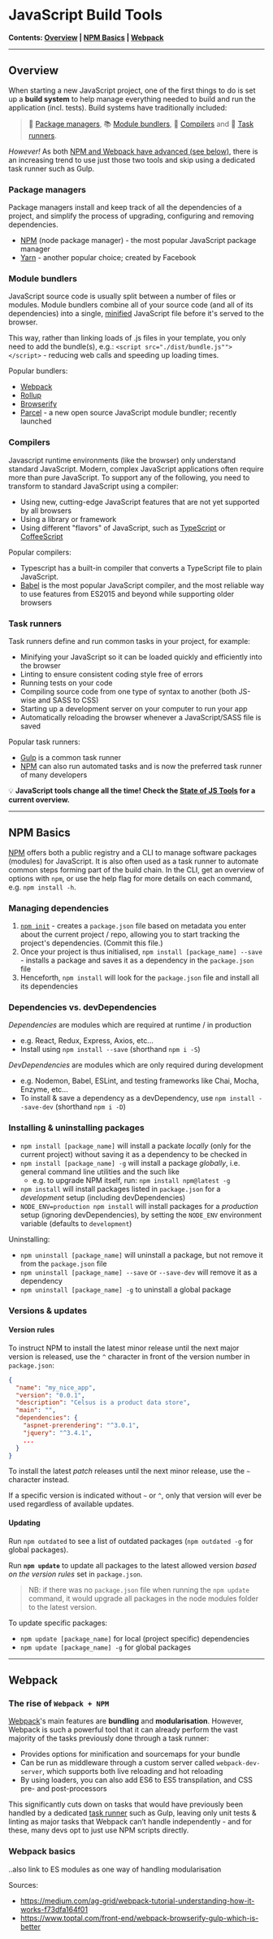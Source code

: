 # JavaScript Build Tools
**Contents: [Overview](#overview) |  [NPM Basics](#npm-basics) | [Webpack](#webpack)**


-------------

## Overview
When starting a new JavaScript project, one of the first things to do is set up a **build system** to help manage everything needed to build and run the application (incl. tests). Build systems have traditionally included:

> :gift: [Package managers](#package-managers), :books: [Module bundlers](#module-bundlers), :scroll: [Compilers](#compilers) and :ant: [Task runners](#task-runners).

*However!* As both [NPM and Webpack have advanced (see below)](#the-rise-of-webpack--npm), there is an increasing trend to use just those two tools and skip using a dedicated task runner such as Gulp.


### Package managers
Package managers install and keep track of all the dependencies of a project, and simplify the process of upgrading, configuring and removing dependencies.
- [NPM](https://www.npmjs.com/) (node package manager) - the most popular JavaScript package manager
- [Yarn](https://yarnpkg.com/en/) - another popular choice; created by Facebook


### Module bundlers
JavaScript source code is usually split between a number of files or modules. Module bundlers combine all of your source code (and all of its dependencies) into a single, [minified](https://en.wikipedia.org/wiki/Minification_(programming)) JavaScript file before it's served to the browser.

This way, rather than linking loads of .js files in your template, you only need to add the bundle(s), e.g.: `<script src="./dist/bundle.js""></script>` - reducing web calls and speeding up loading times.

Popular bundlers:
- [Webpack](https://webpack.js.org/)
- [Rollup](https://rollupjs.org/guide/en/)
- [Browserify](http://browserify.org/)
- [Parcel](https://parceljs.org/) - a new open source JavaScript module bundler; recently launched


### Compilers
Javascript runtime environments (like the browser) only understand standard JavaScript. Modern, complex JavaScript applications often require more than pure JavaScript. To support any of the following, you need to transform to standard JavaScript using a compiler:

- Using new, cutting-edge JavaScript features that are not yet supported by all browsers
- Using a library or framework
- Using different "flavors" of JavaScript, such as [TypeScript](https://www.typescriptlang.org/) or [CoffeeScript](http://coffeescript.org/)

Popular compilers:
- Typescript has a built-in compiler that converts a TypeScript file to plain JavaScript.
- [Babel](https://babeljs.io/) is the most popular JavaScript compiler, and the most reliable way to use features from ES2015 and beyond while supporting older browsers


### Task runners
Task runners define and run common tasks in your project, for example:

- Minifying your JavaScript so it can be loaded quickly and efficiently into the browser
- Linting to ensure consistent coding style free of errors
- Running tests on your code
- Compiling source code from one type of syntax to another (both JS-wise and SASS to CSS)
- Starting up a development server on your computer to run your app
- Automatically reloading the browser whenever a JavaScript/SASS file is saved

Popular task runners:
- [Gulp](https://gulpjs.com/) is a common task runner
- [NPM](https://www.npmjs.com/) can also run automated tasks and is now the preferred task runner of many developers


:bulb: **JavaScript tools change all the time! Check the [State of JS Tools](https://2019.stateofjs.com/other-tools/) for a current overview.**


-------------

## NPM Basics
[NPM](https://www.npmjs.com/) offers both a public registry and a CLI to manage software packages (modules) for JavaScript. It is also often used as a task runner to automate common steps forming part of the build chain.
In the CLI, get an overview of options with `npm`, or use the help flag for more details on each command, e.g. `npm install -h`.

### Managing dependencies
1. [`npm init`](https://docs.npmjs.com/cli/init) - creates a `package.json` file based on metadata you enter about the current project / repo, allowing you to start tracking the project's dependencies. (Commit this file.)
1. Once your project is thus initialised, `npm install [package_name] --save` - installs a package and saves it as a dependency in the `package.json` file
1. Henceforth, `npm install` will look for the `package.json` file and install all its dependencies

### Dependencies vs. devDependencies
*Dependencies* are modules which are required at runtime / in production
  - e.g. React, Redux, Express, Axios, etc...
  - Install using `npm install --save` (shorthand `npm i -S`)
 
*DevDependencies* are modules which are only required during development
  - e.g. Nodemon, Babel, ESLint, and testing frameworks like Chai, Mocha, Enzyme, etc...
  - To install & save a dependency as a devDependency, use `npm install --save-dev` (shorthand `npm i -D`)

### Installing & uninstalling packages
- `npm install [package_name]` will install a packate *locally* (only for the current project) without saving it as a dependency to be checked in
- `npm install [package_name] -g` will install a package *globally*, i.e. general command line utilities and the such like
  - e.g. to upgrade NPM itself, run: `npm install npm@latest -g`
- `npm install` will install packages listed in `package.json` for a *development* setup (including devDependencies)
- `NODE_ENV=production npm install` will install packages for a *production* setup (ignoring devDependencies), by setting the `NODE_ENV` environment variable (defaults to `development`)

Uninstalling:
- `npm uninstall [package_name]` will uninstall a package, but not remove it from the `package.json` file
- `npm uninstall [package_name] --save` or `--save-dev` will remove it as a dependency
- `npm uninstall [package_name] -g` to uninstall a global package

### Versions & updates
#### Version rules
To instruct NPM to install the latest minor release until the next major version is released, use the `^` character in front of the version number in `package.json`:
```json
{
  "name": "my_nice_app",
  "version": "0.0.1",
  "description": "Celsus is a product data store",
  "main": "",
  "dependencies": {
    "aspnet-prerendering": "^3.0.1",
    "jquery": "^3.4.1",
    ...
  }
}
```
To install the latest *patch* releases until the next minor release, use the `~` character instead.

If a specific version is indicated without `~` or `^`, only that version will ever be used regardless of available updates.

#### Updating
Run `npm outdated` to see a list of outdated packages (`npm outdated -g` for global packages).

Run **`npm update`** to update all packages to the latest allowed version *based on the version rules* set in `package.json`.

> NB: if there was no `package.json` file when running the `npm update` command, it would upgrade all packages in the node modules folder to the latest version.

To update specific packages:
- `npm update [package_name]` for local (project specific) dependencies
- `npm update [package_name] -g` for global packages

-------------

## Webpack

### The rise of `Webpack + NPM`
[Webpack](https://webpack.js.org/)'s main features are **bundling** and **modularisation**. However, Webpack is such a powerful tool that it can already perform the vast majority of the tasks previously done through a task runner:
- Provides options for minification and sourcemaps for your bundle
- Can be run as middleware through a custom server called `webpack-dev-server`, which supports both live reloading and hot reloading
- By using loaders, you can also add ES6 to ES5 transpilation, and CSS pre- and post-processors

This significantly cuts down on tasks that would have previously been handled by a dedicated [task runner](#task-runners) such as Gulp, leaving only unit tests & linting as major tasks that Webpack can’t handle independently - and for these, many devs opt to just use NPM scripts directly.


### Webpack basics

..also link to ES modules as one way of handling modularisation


Sources:
- https://medium.com/ag-grid/webpack-tutorial-understanding-how-it-works-f73dfa164f01
- https://www.toptal.com/front-end/webpack-browserify-gulp-which-is-better
